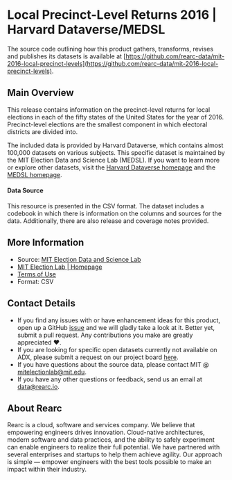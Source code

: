 Local Precinct-Level Returns 2016 | Harvard Dataverse/MEDSL
=========================

The source code outlining how this product gathers, transforms, revises and publishes its datasets is available at [https://github.com/rearc-data/mit-2016-local-precinct-levels](https://github.com/rearc-data/mit-2016-local-precinct-levels).

## Main Overview

This release contains information on the precinct-level returns for local elections in each of the fifty states of the United States for the year of 2016. Precinct-level elections are the smallest component in which electoral districts are divided into.
  
The included data is provided by Harvard Dataverse, which contains almost 100,000 datasets on various subjects. This specific dataset is maintained by the MIT Election Data and Science Lab (MEDSL). If you want to learn more or explore other datasets, visit the [Harvard Dataverse homepage](https://dataverse.harvard.edu/) and the [MEDSL homepage](https://electionlab.mit.edu/). 


#### Data Source

This resource is presented in the CSV format. The dataset includes a codebook in which there is information on the columns and sources for the data. Additionally, there are also release and coverage notes provided. 


## More Information
- Source: [MIT Election Data and Science Lab](https://dataverse.harvard.edu/dataset.xhtml?persistentId=doi:10.7910/DVN/Q8OHRS)
- [MIT Election Lab | Homepage](https://electionlab.mit.edu/)
- [Terms of Use](https://dataverse.org/best-practices/dataverse-community-norms)
- Format: CSV

## Contact Details
- If you find any issues with or have enhancement ideas for this product, open up a GitHub [issue](https://github.com/rearc-data/mit-2016-local-precinct-levels/issues) and we will gladly take a look at it. Better yet, submit a pull request. Any contributions you make are greatly appreciated :heart:.
- If you are looking for specific open datasets currently not available on ADX, please submit a request on our project board [here](https://github.com/rearc-data/covid-datasets-aws-data-exchange/projects/1).
- If you have questions about the source data, please contact MIT @ mitelectionlab@mit.edu.
- If you have any other questions or feedback, send us an email at data@rearc.io.

## About Rearc
Rearc is a cloud, software and services company. We believe that empowering engineers drives innovation. Cloud-native architectures, modern software and data practices, and the ability to safely experiment can enable engineers to realize their full potential. We have partnered with several enterprises and startups to help them achieve agility. Our approach is simple — empower engineers with the best tools possible to make an impact within their industry.

